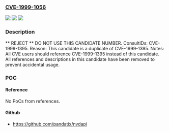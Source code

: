 ### [CVE-1999-1056](https://cve.mitre.org/cgi-bin/cvename.cgi?name=CVE-1999-1056)
![](https://img.shields.io/static/v1?label=Product&message=n%2Fa&color=blue)
![](https://img.shields.io/static/v1?label=Version&message=n%2Fa&color=blue)
![](https://img.shields.io/static/v1?label=Vulnerability&message=n%2Fa&color=blue)

### Description

** REJECT **  DO NOT USE THIS CANDIDATE NUMBER.  ConsultIDs: CVE-1999-1395.  Reason: This candidate is a duplicate of CVE-1999-1395.  Notes: All CVE users should reference CVE-1999-1395 instead of this candidate.  All references and descriptions in this candidate have been removed to prevent accidental usage.

### POC

#### Reference
No PoCs from references.

#### Github
- https://github.com/pandatix/nvdapi

